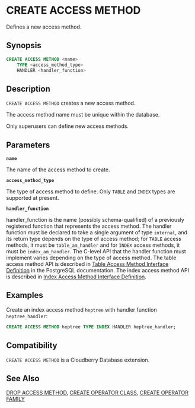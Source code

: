 # CREATE ACCESS METHOD

Defines a new access method.

## Synopsis

```sql
CREATE ACCESS METHOD <name>
    TYPE <access_method_type>
    HANDLER <handler_function>
```

## Description

`CREATE ACCESS METHOD` creates a new access method.

The access method name must be unique within the database.

Only superusers can define new access methods.


## Parameters

**`name`**

The name of the access method to create.

**`access_method_type`**

The type of access method to define. Only `TABLE` and `INDEX` types are supported at present.

**`handler_function`**

handler_function is the name (possibly schema-qualified) of a previously registered function that represents the access method. The handler function must be declared to take a single argument of type `internal`, and its return type depends on the type of access method; for `TABLE` access methods, it must be `table_am_handler` and for `INDEX` access methods, it must be `index_am_handler`. The C-level API that the handler function must implement varies depending on the type of access method. The table access method API is described in [Table Access Method Interface Definition](https://www.postgresql.org/docs/12/tableam.html) in the PostgreSQL documentation. The index access method API is described in [Index Access Method Interface Definition](https://www.postgresql.org/docs/12/indexam.html).

## Examples

Create an index access method `heptree` with handler function `heptree_handler`:

``` sql
CREATE ACCESS METHOD heptree TYPE INDEX HANDLER heptree_handler;
```

## Compatibility

`CREATE ACCESS METHOD` is a Cloudberry Database extension.

## See Also

[DROP ACCESS METHOD](/docs/sql-statements/sql-statement-drop-access-method.md), [CREATE OPERATOR CLASS](/docs/sql-statements/sql-statement-create-operator-class.md), [CREATE OPERATOR FAMILY](/docs/sql-statements/sql-statement-create-operator-family.md)



